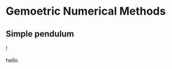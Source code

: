 # Gemoetric Numerical Methods

## Simple pendulum

! [](Baisc_Implementations/Simple_Harmonic_Oscillator.png)

hello

